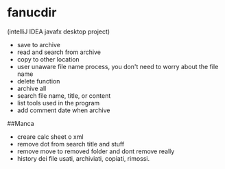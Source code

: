 # fanucdir

(intelliJ IDEA javafx desktop project)

- save to archive
- read and search from archive
- copy to other location
- user unaware file name process, you don't need to worry about the file name
- delete function
- archive all
- search file name, title, or content
- list tools used in the program
- add comment date when archive

##Manca

- creare calc sheet o xml
- remove dot from search title and stuff
- remove move to removed folder and dont remove really
- history dei file usati, archiviati, copiati, rimossi.